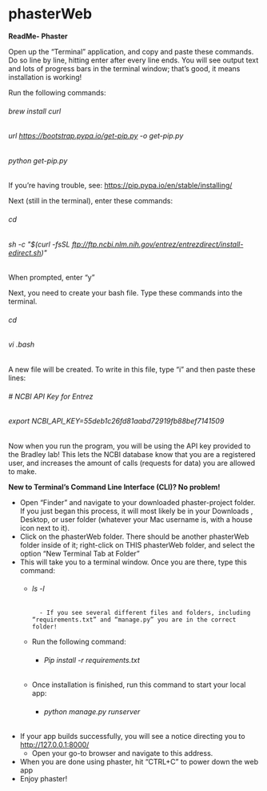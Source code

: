 # phasterWeb

**ReadMe- Phaster**

Open up the “Terminal” application, and copy and paste these commands. Do so line by line, hitting enter after every line ends.
You will see output text and lots of progress bars in the terminal window; that’s good, it means installation is working!

Run the following commands:
###### brew install curl
###### url https://bootstrap.pypa.io/get-pip.py -o get-pip.py
###### python get-pip.py

If you’re having trouble, see: https://pip.pypa.io/en/stable/installing/


Next (still in the terminal), enter these commands:
###### cd
###### sh -c "$(curl -fsSL ftp://ftp.ncbi.nlm.nih.gov/entrez/entrezdirect/install-edirect.sh)"
When prompted, enter “y”

Next, you need to create your bash file.
Type these commands into the terminal.
###### cd
###### vi .bash

A new file will be created. To write in this file, type “i” and then paste these lines:

###### # NCBI API Key for Entrez
###### export NCBI_API_KEY=55deb1c26fd81aabd72919fb88bef7141509

Now when you run the program, you will be using the API key provided to the Bradley lab! This lets the NCBI database know that you are a registered user, and increases the amount of calls (requests for data) you are allowed to make.


**New to Terminal’s Command Line Interface (CLI)? No problem!**

- Open “Finder” and navigate to your downloaded phaster-project folder.  If you just began this process, it will most likely be in your Downloads , Desktop, or user folder (whatever your Mac username is, with a house icon next to it). 
- Click on the phasterWeb folder. There should be another phasterWeb folder inside of it; right-click on THIS phasterWeb folder, and select the option “New Terminal Tab at Folder”
- This will take you to a terminal window. Once you are there, type this command:
    - ###### ls -l
            - If you see several different files and folders, including “requirements.txt” and “manage.py” you are in the correct folder!
    - Run the following command:
        - ###### Pip install -r requirements.txt
    - Once installation is finished, run this command to start your local app:
        - ###### python manage.py runserver
- If your app builds successfully, you will see a notice directing you to http://127.0.0.1:8000/
    - Open your go-to browser and navigate to this address. 
- When you are done using phaster, hit “CTRL+C” to power down the web app
- Enjoy phaster!
